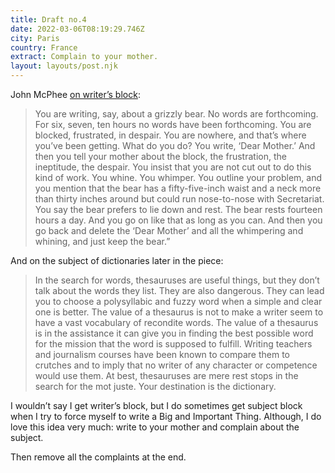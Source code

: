 ```yaml
---
title: Draft no.4
date: 2022-03-06T08:19:29.746Z
city: Paris
country: France
extract: Complain to your mother.
layout: layouts/post.njk
---
```


John McPhee [on writer’s block](https://www.newyorker.com/magazine/2013/04/29/draft-no-4):

> You are writing, say, about a grizzly bear. No words are forthcoming. For six, seven, ten hours no words have been forthcoming. You are blocked, frustrated, in despair. You are nowhere, and that’s where you’ve been getting. What do you do? You write, ‘Dear Mother.’ And then you tell your mother about the block, the frustration, the ineptitude, the despair. You insist that you are not cut out to do this kind of work. You whine. You whimper. You outline your problem, and you mention that the bear has a fifty-five-inch waist and a neck more than thirty inches around but could run nose-to-nose with Secretariat. You say the bear prefers to lie down and rest. The bear rests fourteen hours a day. And you go on like that as long as you can. And then you go back and delete the ‘Dear Mother’ and all the whimpering and whining, and just keep the bear.”

And on the subject of dictionaries later in the piece:

> In the search for words, thesauruses are useful things, but they don’t talk about the words they list. They are also dangerous. They can lead you to choose a polysyllabic and fuzzy word when a simple and clear one is better. The value of a thesaurus is not to make a writer seem to have a vast vocabulary of recondite words. The value of a thesaurus is in the assistance it can give you in finding the best possible word for the mission that the word is supposed to fulfill. Writing teachers and journalism courses have been known to compare them to crutches and to imply that no writer of any character or competence would use them. At best, thesauruses are mere rest stops in the search for the mot juste. Your destination is the dictionary.

I wouldn’t say I get writer’s block, but I do sometimes get subject block when I try to force myself to write a Big and Important Thing. Although, I do love this idea very much: write to your mother and complain about the subject.

Then remove all the complaints at the end.
